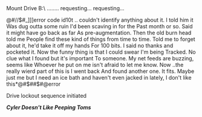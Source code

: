 <Partial Decryption>
Mount Drive B:\
........
requesting...
requesting...

@#//$#_]]]error code id10t
..
couldn't identify anything about it. I told him it 
Was dug outta some ruin I'd been scaving in for the
Past month or so. Said it might have go back as far
As pre-augmentation. Then the old burn head told me
People find these kind of things from time to time.
Told me to forget about it, he'd take it off my hands 
For 100 bits. I said no thanks and pocketed it.
Now the funny thing is that I could swear I'm being 
Tracked. No clue what I found but it's important
To someone. My net feeds are buzzing, seems like
Whoever he put on me isn't afraid to let me know.
Now ..the really wierd part of this is I went back
And found another one. It fits. Maybe just me but 
I need an ice bath and haven't even jacked in lately,
I don't like this*@#$##$#@error

Drive lockout sequence initiated

*****Cyler Doesn't Like Peeping Toms*****

<Neural Cortex Virus Purged>
